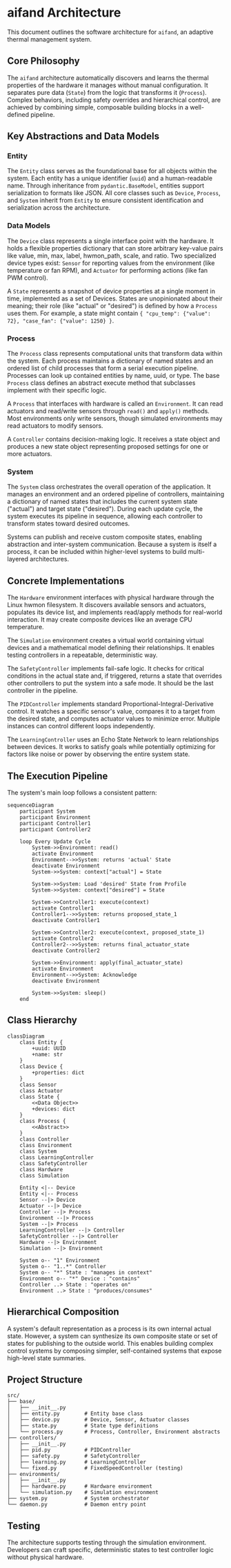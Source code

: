 # aifand Architecture

This document outlines the software architecture for `aifand`, an adaptive thermal management system.

## Core Philosophy

The `aifand` architecture automatically discovers and learns the thermal properties of the hardware it manages without manual configuration. It separates pure data (`State`) from the logic that transforms it (`Process`). Complex behaviors, including safety overrides and hierarchical control, are achieved by combining simple, composable building blocks in a well-defined pipeline.

## Key Abstractions and Data Models

### Entity

The `Entity` class serves as the foundational base for all objects within the system. Each entity has a unique identifier (`uuid`) and a human-readable name. Through inheritance from `pydantic.BaseModel`, entities support serialization to formats like JSON. All core classes such as `Device`, `Process`, and `System` inherit from `Entity` to ensure consistent identification and serialization across the architecture.

### Data Models

The `Device` class represents a single interface point with the hardware. It holds a flexible properties dictionary that can store arbitrary key-value pairs like value, min, max, label, hwmon_path, scale, and ratio. Two specialized device types exist: `Sensor` for reporting values from the environment (like temperature or fan RPM), and `Actuator` for performing actions (like fan PWM control).

A `State` represents a snapshot of device properties at a single moment in time, implemented as a set of Devices. States are unopinionated about their meaning; their role (like "actual" or "desired") is defined by how a `Process` uses them. For example, a state might contain `{ "cpu_temp": {"value": 72}, "case_fan": {"value": 1250} }`.

### Process

The `Process` class represents computational units that transform data within the system. Each process maintains a dictionary of named states and an ordered list of child processes that form a serial execution pipeline. Processes can look up contained entities by name, uuid, or type. The base `Process` class defines an abstract execute method that subclasses implement with their specific logic.

A `Process` that interfaces with hardware is called an `Environment`. It can read actuators and read/write sensors through `read()` and `apply()` methods. Most environments only write sensors, though simulated environments may read actuators to modify sensors.

A `Controller` contains decision-making logic. It receives a state object and produces a new state object representing proposed settings for one or more actuators.

### System

The `System` class orchestrates the overall operation of the application. It manages an environment and an ordered pipeline of controllers, maintaining a dictionary of named states that includes the current system state ("actual") and target state ("desired"). During each update cycle, the system executes its pipeline in sequence, allowing each controller to transform states toward desired outcomes.

Systems can publish and receive custom composite states, enabling abstraction and inter-system communication. Because a system is itself a process, it can be included within higher-level systems to build multi-layered architectures.

## Concrete Implementations

The `Hardware` environment interfaces with physical hardware through the Linux hwmon filesystem. It discovers available sensors and actuators, populates its device list, and implements read/apply methods for real-world interaction. It may create composite devices like an average CPU temperature.

The `Simulation` environment creates a virtual world containing virtual devices and a mathematical model defining their relationships. It enables testing controllers in a repeatable, deterministic way.

The `SafetyController` implements fail-safe logic. It checks for critical conditions in the actual state and, if triggered, returns a state that overrides other controllers to put the system into a safe mode. It should be the last controller in the pipeline.

The `PIDController` implements standard Proportional-Integral-Derivative control. It watches a specific sensor's value, compares it to a target from the desired state, and computes actuator values to minimize error. Multiple instances can control different loops independently.

The `LearningController` uses an Echo State Network to learn relationships between devices. It works to satisfy goals while potentially optimizing for factors like noise or power by observing the entire system state.

## The Execution Pipeline

The system's main loop follows a consistent pattern:

```mermaid
sequenceDiagram
    participant System
    participant Environment
    participant Controller1
    participant Controller2

    loop Every Update Cycle
        System->>Environment: read()
        activate Environment
        Environment-->>System: returns 'actual' State
        deactivate Environment
        System->>System: context["actual"] = State

        System->>System: Load 'desired' State from Profile
        System->>System: context["desired"] = State

        System->>Controller1: execute(context)
        activate Controller1
        Controller1-->>System: returns proposed_state_1
        deactivate Controller1
        
        System->>Controller2: execute(context, proposed_state_1)
        activate Controller2
        Controller2-->>System: returns final_actuator_state
        deactivate Controller2

        System->>Environment: apply(final_actuator_state)
        activate Environment
        Environment-->>System: Acknowledge
        deactivate Environment
        
        System->>System: sleep()
    end
```

## Class Hierarchy

```mermaid
classDiagram
    class Entity {
        +uuid: UUID
        +name: str
    }
    class Device {
        +properties: dict
    }
    class Sensor
    class Actuator
    class State {
        <<Data Object>>
        +devices: dict
    }
    class Process {
        <<Abstract>>
    }
    class Controller
    class Environment
    class System
    class LearningController
    class SafetyController
    class Hardware
    class Simulation

    Entity <|-- Device
    Entity <|-- Process
    Sensor --|> Device
    Actuator --|> Device
    Controller --|> Process
    Environment --|> Process
    System --|> Process
    LearningController --|> Controller
    SafetyController --|> Controller
    Hardware --|> Environment
    Simulation --|> Environment

    System o-- "1" Environment
    System o-- "1..*" Controller
    System o-- "*" State : "manages in context"
    Environment o-- "*" Device : "contains"
    Controller ..> State : "operates on"
    Environment ..> State : "produces/consumes"
```

## Hierarchical Composition

A system's default representation as a process is its own internal actual state. However, a system can synthesize its own composite state or set of states for publishing to the outside world. This enables building complex control systems by composing simpler, self-contained systems that expose high-level state summaries.

## Project Structure

```
src/
├── base/
│   ├── __init__.py
│   ├── entity.py        # Entity base class
│   ├── device.py        # Device, Sensor, Actuator classes
│   ├── state.py         # State type definitions
│   └── process.py       # Process, Controller, Environment abstracts
├── controllers/
│   ├── __init__.py
│   ├── pid.py           # PIDController
│   ├── safety.py        # SafetyController
│   ├── learning.py      # LearningController
│   └── fixed.py         # FixedSpeedController (testing)
├── environments/
│   ├── __init__.py
│   ├── hardware.py      # Hardware environment
│   └── simulation.py    # Simulation environment
├── system.py            # System orchestrator
└── daemon.py            # Daemon entry point
```

## Testing

The architecture supports testing through the simulation environment. Developers can craft specific, deterministic states to test controller logic without physical hardware.
